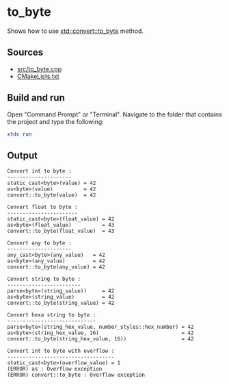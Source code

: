 # to_byte

Shows how to use [xtd::convert::to_byte](https://gammasoft71.github.io/xtd/reference_guides/latest/classxtd_1_1convert.html#a31ae0aaad2259a0d02bce9c06a5df2c1) method.

## Sources

* [src/to_byte.cpp](src/to_byte.cpp)
* [CMakeLists.txt](CMakeLists.txt)

## Build and run

Open "Command Prompt" or "Terminal". Navigate to the folder that contains the project and type the following:

```cmake
xtdc run
```

## Output

```
Convert int to byte :
---------------------
static_cast<byte>(value) = 42
as<byte>(value)          = 42
convert::to_byte(value)  = 42

Convert float to byte :
-----------------------
static_cast<byte>(float_value) = 42
as<byte>(float_value)          = 43
convert::to_byte(float_value)  = 43

Convert any to byte :
---------------------
any_cast<byte>(any_value)   = 42
as<byte>(any_value)         = 42
convert::to_byte(any_value) = 42

Convert string to byte :
------------------------
parse<byte>(string_value))     = 42
as<byte>(string_value)         = 42
convert::to_byte(string_value) = 42

Convert hexa string to byte :
-----------------------------
parse<byte>(string_hex_value, number_styles::hex_number) = 42
as<byte>(string_hex_value, 16)                           = 42
convert::to_byte(string_hex_value, 16))                  = 42

Convert int to byte with overflow :
-----------------------------------
static_cast<byte>(overflow_value) = 1
(ERROR) as : Overflow exception
(ERROR) convert::to_byte : Overflow exception
```
